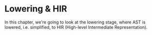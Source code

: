 # Lowering & HIR

In this chapter, we're going to look at the lowering stage, where AST is lowered, i.e. simplified, to HIR (High-level Intermediate Representation).

